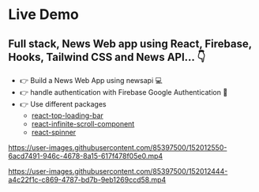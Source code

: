 # Live Demo

## Full stack, News Web app using React, Firebase, Hooks, Tailwind CSS and  News API... 👇

- 👉 Build a News Web App using newsapi 💻
- 👉 handle authentication with Firebase Google Authentication 🔑
- 👉 Use different packages 
    - [react-top-loading-bar](https://www.npmjs.com/package/react-top-loading-bar)
    - [react-infinite-scroll-component](https://www.npmjs.com/package/react-infinite-scroll-component)
    - [react-spinner](https://www.npmjs.com/package/react-spinners)

https://user-images.githubusercontent.com/85397500/152012550-6acd7491-946c-4678-8a15-617f478f05e0.mp4

https://user-images.githubusercontent.com/85397500/152012444-a4c22f1c-c869-4787-bd7b-9eb1269ccd58.mp4

